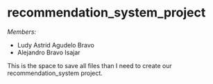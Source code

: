 # recommendation_system_project
*Members:* 
- Ludy Astrid Agudelo Bravo
- Alejandro Bravo Isajar
  
This is the space to save all files than I need to create our recommendation_system project.
